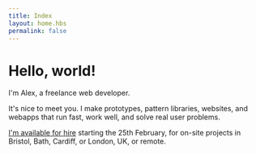 ```yaml
---
title: Index
layout: home.hbs
permalink: false
---
```


<h1 class="f1 f-subheadline-ns tracked-tight ttu ma0">Hello, world!</h1>

<p class="f3">I'm Alex, a freelance web developer.</p>

<p class="f3">It's nice to meet you. I make prototypes, pattern libraries, websites, and webapps that run fast, work well, and solve real user problems.</p>

<p class="f4"><a href="/hire-me">I'm available for hire</a> starting the 25th February, for on-site projects in Bristol, Bath, Cardiff, or London, UK, or remote.</p>
